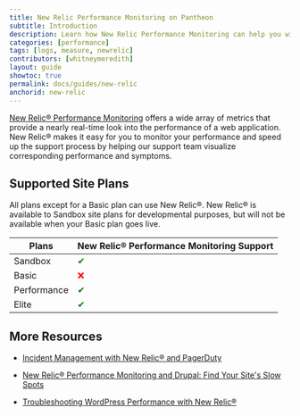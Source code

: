 ```yaml
---
title: New Relic Performance Monitoring on Pantheon
subtitle: Introduction
description: Learn how New Relic Performance Monitoring can help you with your metrics and reports on Pantheon.
categories: [performance]
tags: [logs, measure, newrelic]
contributors: [whitneymeredith]
layout: guide
showtoc: true
permalink: docs/guides/new-relic
anchorid: new-relic
---
```


[New Relic&reg; Performance Monitoring](https://newrelic.com/) offers a wide array of metrics that provide a nearly real-time look into the performance of a web application. New Relic&reg; makes it easy for you to monitor your performance and speed up the support process by helping our support team visualize corresponding performance and symptoms.

## Supported Site Plans

All plans except for a Basic plan can use New Relic&reg;. New Relic&reg; is available to Sandbox site plans for developmental purposes, but will not be available when your Basic plan goes live.

| Plans         | New Relic&reg; Performance Monitoring Support <Popover content="Available across all environments, including Multidevs." /> |
| ------------- | ------- |
| Sandbox       | <span style="color:green">✔</span>      |
| Basic         |  <span style="color:red">❌ </span>      |
| Performance   | <span style="color:green">✔</span>      |
| Elite         | <span style="color:green">✔</span>      |

## More Resources

- [Incident Management with New Relic&reg; and PagerDuty](/guides/pagerduty/)

- [New Relic&reg; Performance Monitoring and Drupal: Find Your Site's Slow Spots](https://pantheon.io/blog/new-relic-drupal-find-site-slow-spots)

- [Troubleshooting WordPress Performance with New Relic&reg;](https://pantheon.io/blog/troubleshooting-wordpress-performance-new-relic)
